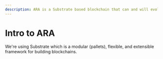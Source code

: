 ```yaml
---
description: ARA is a Substrate based blockchain that can and will evolve over time.
---
```


# Intro to ARA

We're using Substrate which is a modular (pallets), flexible, and extensible framework for building blockchains.

